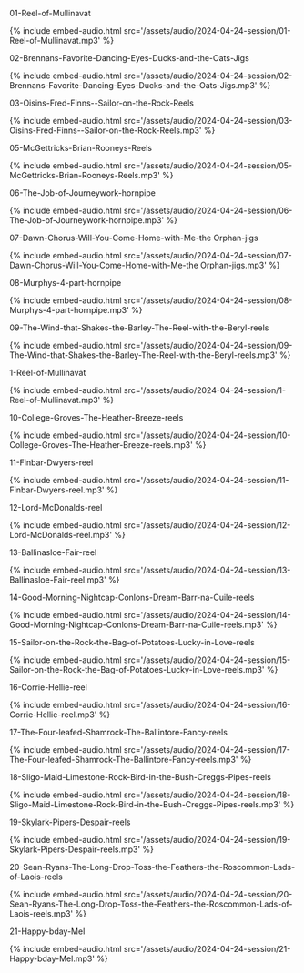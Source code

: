
01-Reel-of-Mullinavat 

{% include embed-audio.html src='/assets/audio/2024-04-24-session/01-Reel-of-Mullinavat.mp3' %}

02-Brennans-Favorite-Dancing-Eyes-Ducks-and-the-Oats-Jigs 

{% include embed-audio.html src='/assets/audio/2024-04-24-session/02-Brennans-Favorite-Dancing-Eyes-Ducks-and-the-Oats-Jigs.mp3' %}

03-Oisins-Fred-Finns--Sailor-on-the-Rock-Reels 

{% include embed-audio.html src='/assets/audio/2024-04-24-session/03-Oisins-Fred-Finns--Sailor-on-the-Rock-Reels.mp3' %}

05-McGettricks-Brian-Rooneys-Reels 

{% include embed-audio.html src='/assets/audio/2024-04-24-session/05-McGettricks-Brian-Rooneys-Reels.mp3' %}

06-The-Job-of-Journeywork-hornpipe 

{% include embed-audio.html src='/assets/audio/2024-04-24-session/06-The-Job-of-Journeywork-hornpipe.mp3' %}

07-Dawn-Chorus-Will-You-Come-Home-with-Me-the Orphan-jigs 

{% include embed-audio.html src='/assets/audio/2024-04-24-session/07-Dawn-Chorus-Will-You-Come-Home-with-Me-the Orphan-jigs.mp3' %}

08-Murphys-4-part-hornpipe 

{% include embed-audio.html src='/assets/audio/2024-04-24-session/08-Murphys-4-part-hornpipe.mp3' %}

09-The-Wind-that-Shakes-the-Barley-The-Reel-with-the-Beryl-reels 

{% include embed-audio.html src='/assets/audio/2024-04-24-session/09-The-Wind-that-Shakes-the-Barley-The-Reel-with-the-Beryl-reels.mp3' %}

1-Reel-of-Mullinavat 

{% include embed-audio.html src='/assets/audio/2024-04-24-session/1-Reel-of-Mullinavat.mp3' %}

10-College-Groves-The-Heather-Breeze-reels 

{% include embed-audio.html src='/assets/audio/2024-04-24-session/10-College-Groves-The-Heather-Breeze-reels.mp3' %}

11-Finbar-Dwyers-reel 

{% include embed-audio.html src='/assets/audio/2024-04-24-session/11-Finbar-Dwyers-reel.mp3' %}

12-Lord-McDonalds-reel 

{% include embed-audio.html src='/assets/audio/2024-04-24-session/12-Lord-McDonalds-reel.mp3' %}

13-Ballinasloe-Fair-reel 

{% include embed-audio.html src='/assets/audio/2024-04-24-session/13-Ballinasloe-Fair-reel.mp3' %}

14-Good-Morning-Nightcap-Conlons-Dream-Barr-na-Cuile-reels 

{% include embed-audio.html src='/assets/audio/2024-04-24-session/14-Good-Morning-Nightcap-Conlons-Dream-Barr-na-Cuile-reels.mp3' %}

15-Sailor-on-the-Rock-the-Bag-of-Potatoes-Lucky-in-Love-reels 

{% include embed-audio.html src='/assets/audio/2024-04-24-session/15-Sailor-on-the-Rock-the-Bag-of-Potatoes-Lucky-in-Love-reels.mp3' %}

16-Corrie-Hellie-reel 

{% include embed-audio.html src='/assets/audio/2024-04-24-session/16-Corrie-Hellie-reel.mp3' %}

17-The-Four-leafed-Shamrock-The-Ballintore-Fancy-reels 

{% include embed-audio.html src='/assets/audio/2024-04-24-session/17-The-Four-leafed-Shamrock-The-Ballintore-Fancy-reels.mp3' %}

18-Sligo-Maid-Limestone-Rock-Bird-in-the-Bush-Creggs-Pipes-reels 

{% include embed-audio.html src='/assets/audio/2024-04-24-session/18-Sligo-Maid-Limestone-Rock-Bird-in-the-Bush-Creggs-Pipes-reels.mp3' %}

19-Skylark-Pipers-Despair-reels 

{% include embed-audio.html src='/assets/audio/2024-04-24-session/19-Skylark-Pipers-Despair-reels.mp3' %}

20-Sean-Ryans-The-Long-Drop-Toss-the-Feathers-the-Roscommon-Lads-of-Laois-reels 

{% include embed-audio.html src='/assets/audio/2024-04-24-session/20-Sean-Ryans-The-Long-Drop-Toss-the-Feathers-the-Roscommon-Lads-of-Laois-reels.mp3' %}

21-Happy-bday-Mel 

{% include embed-audio.html src='/assets/audio/2024-04-24-session/21-Happy-bday-Mel.mp3' %}
